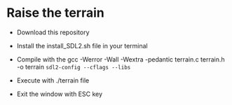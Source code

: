 # Raise the terrain

- Download this repository

- Install the install_SDL2.sh file in your terminal

- Compile with the gcc -Werror -Wall -Wextra -pedantic terrain.c terrain.h -o terrain `sdl2-config --cflags --libs`

- Execute with ./terrain file

- Exit the window with ESC key